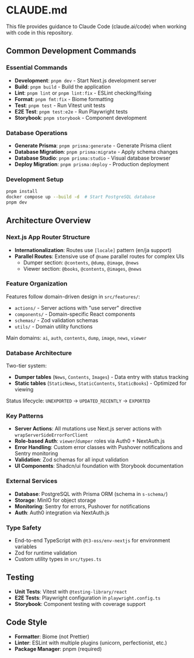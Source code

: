 # CLAUDE.md

This file provides guidance to Claude Code (claude.ai/code) when working with code in this repository.

## Common Development Commands

### Essential Commands
- **Development**: `pnpm dev` - Start Next.js development server
- **Build**: `pnpm build` - Build the application
- **Lint**: `pnpm lint` or `pnpm lint:fix` - ESLint checking/fixing
- **Format**: `pnpm fmt:fix` - Biome formatting
- **Test**: `pnpm test` - Run Vitest unit tests
- **E2E Test**: `pnpm test:e2e` - Run Playwright tests
- **Storybook**: `pnpm storybook` - Component development

### Database Operations
- **Generate Prisma**: `pnpm prisma:generate` - Generate Prisma client
- **Database Migration**: `pnpm prisma:migrate` - Apply schema changes
- **Database Studio**: `pnpm prisma:studio` - Visual database browser
- **Deploy Migration**: `pnpm prisma:deploy` - Production deployment

### Development Setup
```bash
pnpm install
docker compose up --build -d  # Start PostgreSQL database
pnpm dev
```

## Architecture Overview

### Next.js App Router Structure
- **Internationalization**: Routes use `[locale]` pattern (en/ja support)
- **Parallel Routes**: Extensive use of `@name` parallel routes for complex UIs
  - Dumper section: `@contents`, `@dump`, `@image`, `@news`
  - Viewer section: `@books`, `@contents`, `@images`, `@news`

### Feature Organization
Features follow domain-driven design in `src/features/`:
- `actions/` - Server actions with "use server" directive
- `components/` - Domain-specific React components  
- `schemas/` - Zod validation schemas
- `utils/` - Domain utility functions

Main domains: `ai`, `auth`, `contents`, `dump`, `image`, `news`, `viewer`

### Database Architecture
Two-tier system:
- **Dumper tables** (`News`, `Contents`, `Images`) - Data entry with status tracking
- **Static tables** (`StaticNews`, `StaticContents`, `StaticBooks`) - Optimized for viewing

Status lifecycle: `UNEXPORTED` → `UPDATED_RECENTLY` → `EXPORTED`

### Key Patterns
- **Server Actions**: All mutations use Next.js server actions with `wrapServerSideErrorForClient`
- **Role-based Auth**: `viewer`/`dumper` roles via Auth0 + NextAuth.js
- **Error Handling**: Custom error classes with Pushover notifications and Sentry monitoring
- **Validation**: Zod schemas for all input validation
- **UI Components**: Shadcn/ui foundation with Storybook documentation

### External Services
- **Database**: PostgreSQL with Prisma ORM (schema in `s-schema/`)
- **Storage**: MinIO for object storage
- **Monitoring**: Sentry for errors, Pushover for notifications
- **Auth**: Auth0 integration via NextAuth.js

### Type Safety
- End-to-end TypeScript with `@t3-oss/env-nextjs` for environment variables
- Zod for runtime validation
- Custom utility types in `src/types.ts`

## Testing
- **Unit Tests**: Vitest with `@testing-library/react`
- **E2E Tests**: Playwright configuration in `playwright.config.ts`
- **Storybook**: Component testing with coverage support

## Code Style
- **Formatter**: Biome (not Prettier)
- **Linter**: ESLint with multiple plugins (unicorn, perfectionist, etc.)
- **Package Manager**: pnpm (required)